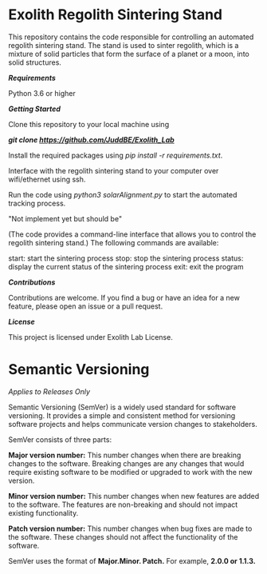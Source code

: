 
Exolith Regolith Sintering Stand
===================
This repository contains the code responsible for controlling an automated regolith sintering stand. The stand is used to sinter regolith, which is a mixture of solid particles that form the surface of a planet or a moon, into solid structures.

***Requirements***

Python 3.6 or higher



***Getting Started***

Clone this repository to your local machine using 

***_git clone_ https://github.com/JuddBE/Exolith_Lab***

Install the required packages using _pip install -r requirements.txt_.

Interface with the regolith sintering stand to your computer over wifi/ethernet using ssh.

Run the code using _python3 solarAlignment.py_ to start the automated tracking process.

"Not implement yet but should be"

(The code provides a command-line interface that allows you to control the regolith sintering stand.) The following commands are available:

start: start the sintering process
stop: stop the sintering process
status: display the current status of the sintering process
exit: exit the program

***Contributions***

Contributions are welcome. If you find a bug or have an idea for a new feature, please open an issue or a pull request.

***License***

This project is licensed under Exolith Lab License.



Semantic Versioning
===================
_Applies to Releases Only_

Semantic Versioning (SemVer) is a widely used standard for software versioning. It provides a simple and consistent method for versioning software projects and helps communicate version changes to stakeholders.

SemVer consists of three parts:

**Major version number:** This number changes when there are breaking changes to the software. Breaking changes are any changes that would require existing software to be modified or upgraded to work with the new version.

**Minor version number:** This number changes when new features are added to the software. The features are non-breaking and should not impact existing functionality.

**Patch version number:** This number changes when bug fixes are made to the software. These changes should not affect the functionality of the software.

SemVer uses the format of **Major.Minor. Patch.** For example, **2.0.0 or 1.1.3.**
